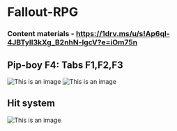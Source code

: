 # Fallout-RPG
### Content materials - https://1drv.ms/u/s!Ap6ql-4JBTyll3kXg_B2nhN-lgcV?e=iOm75n
## Pip-boy F4: Tabs F1,F2,F3
![This is an image](https://i.imgur.com/LE6Zkra.png)
![This is an image](https://i.imgur.com/zg91AAl.png)
## Hit system
![This is an image](https://i.imgur.com/gXybNbj.png) 
